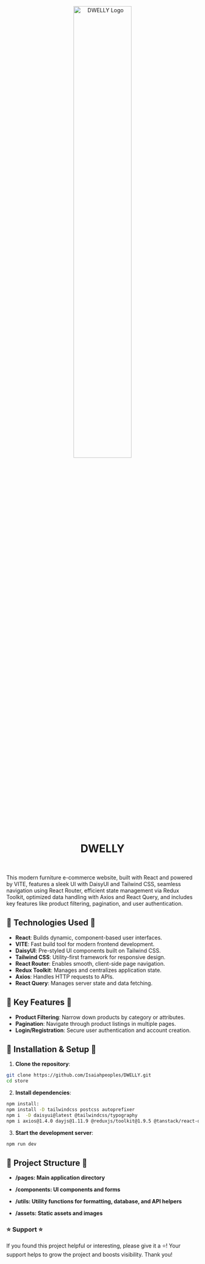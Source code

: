 <p align="center">
<img src="https://online-project-images.s3.us-east-2.amazonaws.com/dwelly/DWELLY+transparent.png"  height="55%" width="55%" alt="DWELLY Logo"/>
</p>

<div align="center" id="toc">
<ul style="list-style: none">
<summary>
 <h1>DWELLY</h1>
</summary>
</ul>
</div>

<br>

This modern furniture e-commerce website, built with React and powered by VITE, features a sleek UI with DaisyUI and Tailwind CSS, seamless navigation using React Router, efficient state management via Redux Toolkit, optimized data handling with Axios and React Query, and includes key features like product filtering, pagination, and user authentication.

## 🚀 Technologies Used 🚀

- **React**: Builds dynamic, component-based user interfaces.
- **VITE**: Fast build tool for modern frontend development.
- **DaisyUI**: Pre-styled UI components built on Tailwind CSS.
- **Tailwind CSS**: Utility-first framework for responsive design.
- **React Router**: Enables smooth, client-side page navigation.
- **Redux Toolkit**: Manages and centralizes application state.
- **Axios**: Handles HTTP requests to APIs.
- **React Query**: Manages server state and data fetching.

## 📑 Key Features 📑

- **Product Filtering**: Narrow down products by category or attributes.
- **Pagination**: Navigate through product listings in multiple pages.
- **Login/Registration**: Secure user authentication and account creation.

## 🔧 Installation & Setup 🔧

1. **Clone the repository**:
```bash
git clone https://github.com/Isaiahpeoples/DWELLY.git
cd store
```

2. **Install dependencies**:
```bash
npm install:
npm install -D tailwindcss postcss autoprefixer
npm i  -D daisyui@latest @tailwindcss/typography
npm i axios@1.4.0 dayjs@1.11.9 @reduxjs/toolkit@1.9.5 @tanstack/react-query@4.32.6 @tanstack/react-query-devtools@4.32.6 react-icons@4.10.1 react-redux@8.1.2 react-router-dom@6.14.2 react-toastify@9.1.3

```

3. **Start the development server**:
```bash
npm run dev
```

## 📂 Project Structure 📂

- **/pages: Main application directory**

- **/components: UI components and forms**

- **/utils: Utility functions for formatting, database, and API helpers**

- **/assets: Static assets and images**

### ⭐️ Support ⭐️
If you found this project helpful or interesting, please give it a ⭐️! Your support helps to grow the project and boosts visibility. Thank you!